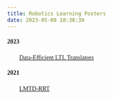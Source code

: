```yaml
---
title: Robotics Learning Posters
date: 2023-05-08 18:38:39
---
```


#### <font face="Times">2023</font>

&emsp;&emsp;<font face="Times">[Data-Efficient LTL Translators](https://nicewang.github.io/niceproject/learning/robotics/data_efficient_ltl_translators.pdf)</font>

#### <font face="Times">2021</font>

&emsp;&emsp;<font face="Times">[LMTD-RRT](https://nicewang.github.io/niceproject/learning/robotics/lmtd_rrt.pdf)</font>
